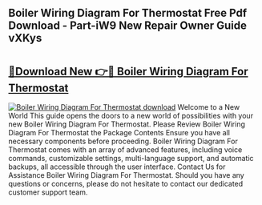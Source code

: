 ## Boiler Wiring Diagram For Thermostat Free Pdf Download - Part-iW9 New Repair Owner Guide vXKys

# <h2><a href="http://dfkz9v.blite.top/?on=Boiler+Wiring+Diagram+For+Thermostat">🔗Download New 👉🔴 Boiler Wiring Diagram For Thermostat</a></h2>

[![Boiler Wiring Diagram For Thermostat download](https://i.imgur.com/lujVjoI.png)](http://dfkz9v.blite.top/?on=Boiler+Wiring+Diagram+For+Thermostat)
Welcome to a New World This guide opens the doors to a new world of possibilities with your new Boiler Wiring Diagram For Thermostat. Please Review Boiler Wiring Diagram For Thermostat the Package Contents Ensure you have all necessary components before proceeding. Boiler Wiring Diagram For Thermostat comes with an array of advanced features, including voice commands, customizable settings, multi-language support, and automatic backups, all accessible through the user interface. Contact Us for Assistance Boiler Wiring Diagram For Thermostat. Should you have any questions or concerns, please do not hesitate to contact our dedicated customer support team.

